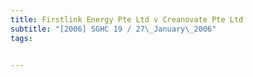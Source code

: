 ```yaml
---
title: Firstlink Energy Pte Ltd v Creanovate Pte Ltd 
subtitle: "[2006] SGHC 19 / 27\_January\_2006"
tags:


---
```



